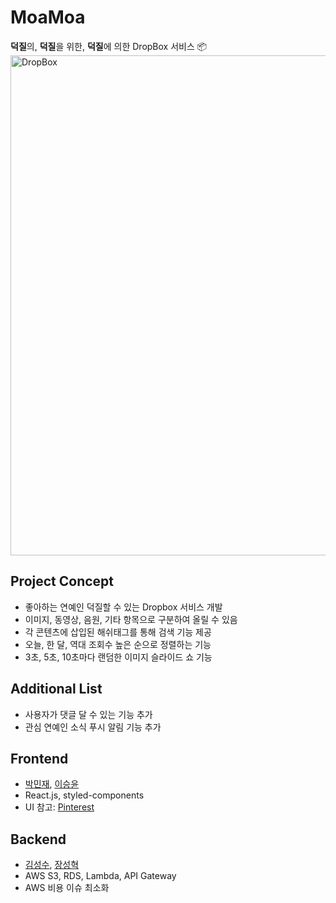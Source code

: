 # MoaMoa
**덕질**의, **덕질**을 위한, **덕질**에 의한 DropBox 서비스 📦  
<img title="IU" alt="DropBox" src="https://user-images.githubusercontent.com/20378368/113947040-bfeb5080-9844-11eb-945e-6d1720ad171a.png" width="800"/>

## Project Concept
- 좋아하는 연예인 덕질할 수 있는 Dropbox 서비스 개발
- 이미지, 동영상, 음원, 기타 항목으로 구분하여 올릴 수 있음
- 각 콘텐츠에 삽입된 해쉬태그를 통해 검색 기능 제공
- 오늘, 한 달, 역대 조회수 높은 순으로 정렬하는 기능
- 3초, 5초, 10초마다 랜덤한 이미지 슬라이드 쇼 기능

## Additional List
- 사용자가 댓글 달 수 있는 기능 추가
- 관심 연예인 소식 푸시 알림 기능 추가

## Frontend
- [박민재](https://github.com/JustKode), [이승윤](https://github.com/syoon0624)
- React.js, styled-components
- UI 참고: [Pinterest](https://www.pinterest.co.kr/?autologin=true)

## Backend
- [김성수](https://github.com/korkeep), [장성혁](https://github.com/SeongHyukJang)
- AWS S3, RDS, Lambda, API Gateway
- AWS 비용 이슈 최소화
